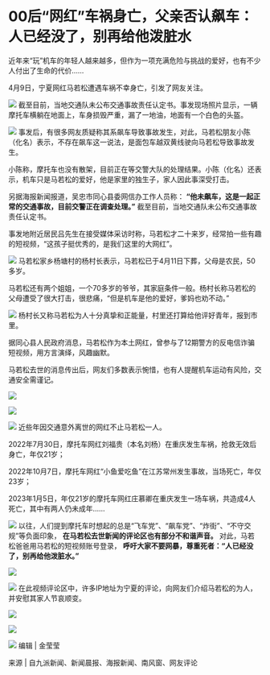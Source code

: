 # 00后“网红”车祸身亡，父亲否认飙车：人已经没了，别再给他泼脏水

近年来“玩”机车的年轻人越来越多，但作为一项充满危险与挑战的爱好，也有不少人付出了生命的代价……

4月9日，宁夏网红马若松遭遇车祸不幸身亡，引发了网友关注。

![](https://inews.gtimg.com/newsapp_bt/0/15776402551/1000)
截至目前，当地交通队未公布交通事故责任认定书。事发现场照片显示，一辆摩托车横躺在地面上，车身损毁严重，漏了一地油，地面有一个白色的头盔。

![](https://inews.gtimg.com/newsapp_bt/0/15776402553/1000)
事发后，有很多网友质疑称其系飙车导致事故发生，对此，马若松朋友小陈（化名）表示，不存在飙车这一说法，是面包车越双黄线驶向马若松导致事故发生。

小陈称，摩托车也没有散架，目前正在等交警大队的处理结果。小陈（化名）还表示，机车只是马若松的爱好，他是家里的独生子，家人因此事深受打击。

另据海报新闻报道，吴忠市同心县委网信办工作人员称： **“他未飙车，这是一起正常的交通事故，目前交警正在调查处理。”**
截至目前，当地交通队未公布交通事故责任认定书。

事发地附近居民吕先生在接受媒体采访时称，马若松才二十来岁，经常拍一些有趣的短视频，“这孩子挺优秀的，是我们这里的大网红”。

![](https://inews.gtimg.com/newsapp_bt/0/15776402597/1000)
马若松家乡杨塘村的杨村长表示，马若松已于4月11日下葬，父母是农民，50多岁。

马若松还有两个姐姐，一个70多岁的爷爷，其家庭条件一般。杨村长称马若松的父母遭受了很大打击，很悲痛，“但是机车是他的爱好，爹妈也劝不动。”

![](https://inews.gtimg.com/newsapp_bt/0/15776402603/1000)
杨村长又称马若松为人十分真挚和正能量，村里还打算给他评好青年，报到市里。

据同心县人民政府消息，马若松作为本土网红，曾参与了12期警方的反电信诈骗短视频，用方言演绎，风趣幽默。

马若松去世的消息传出后，网友们多数表示惋惜，也有人提醒机车运动有风险，交通安全需谨记。

![](https://inews.gtimg.com/newsapp_bt/0/15776402611/1000)

![](https://inews.gtimg.com/newsapp_bt/0/15776402682/1000)

![](https://inews.gtimg.com/newsapp_bt/0/15776402683/1000)
近些年因交通意外离世的网红不止马若松一人。

2022年7月30日，摩托车网红刘福贵（本名刘杨）在重庆发生车祸，抢救无效后身亡，年仅21岁；

2022年10月7日，摩托车网红“小鱼爱吃鱼”在江苏常州发生事故，当场死亡，年仅23岁；

2023年1月5日，年仅21岁的摩托车网红庄慕卿在重庆发生一场车祸，共造成4人死亡，其中有两人仍未成年……

![](https://inews.gtimg.com/newsapp_bt/0/15750026982/1000)
以往，人们提到摩托车时想起的总是“飞车党”、“飙车党”、“炸街”、“不守交规”等负面印象， **在马若松去世新闻的评论区也有部分不和谐声音。**
对此，马若松爸爸用马若松的短视频账号登录， **呼吁大家不要网暴，尊重死者：“人已经没了，别再给他泼脏水。”**

![](https://inews.gtimg.com/newsapp_bt/0/15776402729/1000)

![](https://inews.gtimg.com/newsapp_bt/0/15776402736/1000)
在此视频评论区中，许多IP地址为宁夏的评论，向网友们介绍马若松的为人，并安慰其家人节哀顺变。

![](https://inews.gtimg.com/newsapp_bt/0/15776402739/1000)

![](https://inews.gtimg.com/newsapp_bt/0/15776402801/1000)

![](https://inews.gtimg.com/newsapp_bt/0/15776402807/1000)
编辑 | 金莹莹

来源 | 自九派新闻、新闻晨报、海报新闻、南风窗、网友评论

